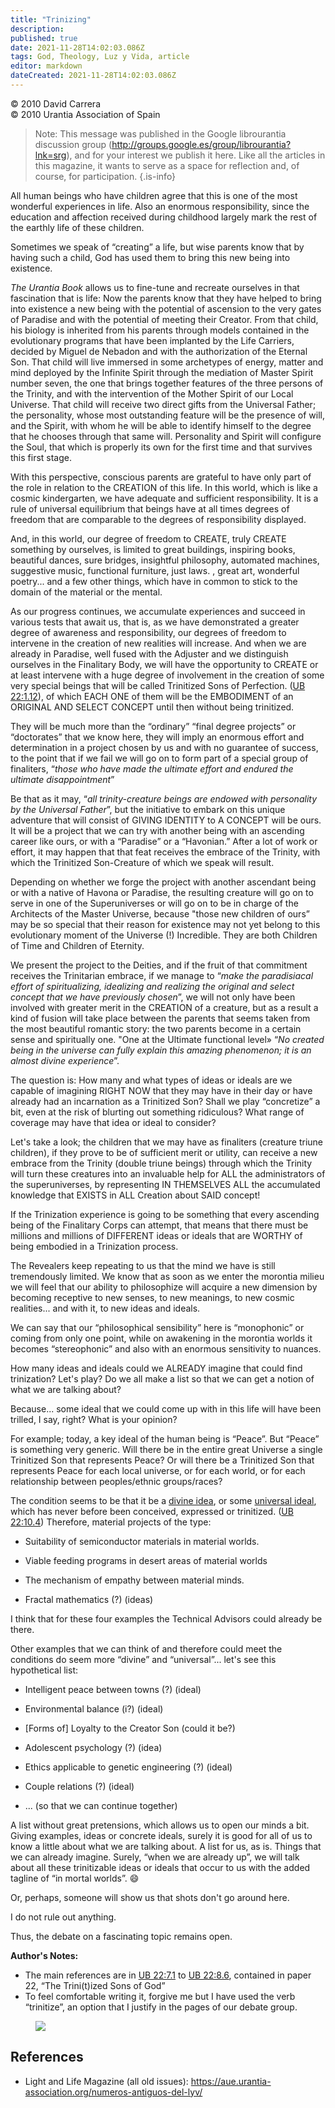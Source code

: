 ```yaml
---
title: "Trinizing"
description: 
published: true
date: 2021-11-28T14:02:03.086Z
tags: God, Theology, Luz y Vida, article
editor: markdown
dateCreated: 2021-11-28T14:02:03.086Z
---
```


<p class="v-card v-sheet theme--light gray lighten-3 px-2">© 2010 David Carrera<br>© 2010 Urantia Association of Spain</p>


> Note: This message was published in the Google librourantia discussion group (http://groups.google.es/group/librourantia?lnk=srg), and for your interest we publish it here. Like all the articles in this magazine, it wants to serve as a space for reflection and, of course, for participation.
{.is-info}

All human beings who have children agree that this is one of the most wonderful experiences in life. Also an enormous responsibility, since the education and affection received during childhood largely mark the rest of the earthly life of these children.

Sometimes we speak of “creating” a life, but wise parents know that by having such a child, God has used them to bring this new being into existence.

_The Urantia Book_ allows us to fine-tune and recreate ourselves in that fascination that is life: Now the parents know that they have helped to bring into existence a new being with the potential of ascension to the very gates of Paradise and with the potential of meeting their Creator. From that child, his biology is inherited from his parents through models contained in the evolutionary programs that have been implanted by the Life Carriers, decided by Miguel de Nebadon and with the authorization of the Eternal Son. That child will live immersed in some archetypes of energy, matter and mind deployed by the Infinite Spirit through the mediation of Master Spirit number seven, the one that brings together features of the three persons of the Trinity, and with the intervention of the Mother Spirit of our Local Universe. That child will receive two direct gifts from the Universal Father; the personality, whose most outstanding feature will be the presence of will, and the Spirit, with whom he will be able to identify himself to the degree that he chooses through that same will. Personality and Spirit will configure the Soul, that which is properly its own for the first time and that survives this first stage.

With this perspective, conscious parents are grateful to have only part of the role in relation to the CREATION of this life. In this world, which is like a cosmic kindergarten, we have adequate and sufficient responsibility. It is a rule of universal equilibrium that beings have at all times degrees of freedom that are comparable to the degrees of responsibility displayed.

And, in this world, our degree of freedom to CREATE, truly CREATE something by ourselves, is limited to great buildings, inspiring books, beautiful dances, sure bridges, insightful philosophy, automated machines, suggestive music, functional furniture, just laws. , great art, wonderful poetry... and a few other things, which have in common to stick to the domain of the material or the mental.

As our progress continues, we accumulate experiences and succeed in various tests that await us, that is, as we have demonstrated a greater degree of awareness and responsibility, our degrees of freedom to intervene in the creation of new realities will increase. And when we are already in Paradise, well fused with the Adjuster and we distinguish ourselves in the Finalitary Body, we will have the opportunity to CREATE or at least intervene with a huge degree of involvement in the creation of some very special beings that will be called Trinitized Sons of Perfection. ([UB 22:1.12](/en/The_Urantia_Book/22#p1_12)), of which EACH ONE of them will be the EMBODIMENT of an ORIGINAL AND SELECT CONCEPT until then without being trinitized.

They will be much more than the “ordinary” “final degree projects” or “doctorates” that we know here, they will imply an enormous effort and determination in a project chosen by us and with no guarantee of success, to the point that if we fail we will go on to form part of a special group of finaliters, “_those who have made the ultimate effort and endured the ultimate disappointment_”

Be that as it may, “_all trinity-creature beings are endowed with personality by the Universal Father_”, but the initiative to embark on this unique adventure that will consist of GIVING IDENTITY to A CONCEPT will be ours. It will be a project that we can try with another being with an ascending career like ours, or with a “Paradise” or a “Havonian.” After a lot of work or effort, it may happen that that feat receives the embrace of the Trinity, with which the Trinitized Son-Creature of which we speak will result.

Depending on whether we forge the project with another ascendant being or with a native of Havona or Paradise, the resulting creature will go on to serve in one of the Superuniverses or will go on to be in charge of the Architects of the Master Universe, because "those new children of ours” may be so special that their reason for existence may not yet belong to this evolutionary moment of the Universe (!) Incredible. They are both Children of Time and Children of Eternity.

We present the project to the Deities, and if the fruit of that commitment receives the Trinitarian embrace, if we manage to “_make the paradisiacal effort of spiritualizing, idealizing and realizing the original and select concept that we have previously chosen_”, we will not only have been involved with greater merit in the CREATION of a creature, but as a result a kind of fusion will take place between the parents that seems taken from the most beautiful romantic story: the two parents become in a certain sense and spiritually one. "One at the Ultimate functional level» “_No created being in the universe can fully explain this amazing phenomenon; it is an almost divine experience_”.

The question is: How many and what types of ideas or ideals are we capable of imagining RIGHT NOW that they may have in their day or have already had an incarnation as a Trinitized Son? Shall we play “concretize” a bit, even at the risk of blurting out something ridiculous? What range of coverage may have that idea or ideal to consider?

Let's take a look; the children that we may have as finaliters (creature triune children), if they prove to be of sufficient merit or utility, can receive a new embrace from the Trinity (double triune beings) through which the Trinity will turn these creatures into an invaluable help for ALL the administrators of the superuniverses, by representing IN THEMSELVES ALL the accumulated knowledge that EXISTS in ALL Creation about SAID concept!

If the Trinization experience is going to be something that every ascending being of the Finalitary Corps can attempt, that means that there must be millions and millions of DIFFERENT ideas or ideals that are WORTHY of being embodied in a Trinization process.

The Revealers keep repeating to us that the mind we have is still tremendously limited. We know that as soon as we enter the morontia milieu we will feel that our ability to philosophize will acquire a new dimension by becoming receptive to new senses, to new meanings, to new cosmic realities... and with it, to new ideas and ideals.

We can say that our “philosophical sensibility” here is “monophonic” or coming from only one point, while on awakening in the morontia worlds it becomes “stereophonic” and also with an enormous sensitivity to nuances.

How many ideas and ideals could we ALREADY imagine that could find trinization? Let's play? Do we all make a list so that we can get a notion of what we are talking about?

Because... some ideal that we could come up with in this life will have been trilled, I say, right? What is your opinion?

For example; today, a key ideal of the human being is “Peace”. But “Peace” is something very generic. Will there be in the entire great Universe a single Trinitized Son that represents Peace? Or will there be a Trinitized Son that represents Peace for each local universe, or for each world, or for each relationship between peoples/ethnic groups/races?

The condition seems to be that it be a <ins>divine idea</ins>, or some <ins>universal ideal</ins>, which has never before been conceived, expressed or trinitized. ([UB 22:10.4](/en/The_Urantia_Book/22#p10_4)) Therefore, material projects of the type:

- Suitability of semiconductor materials in material worlds.

- Viable feeding programs in desert areas of material worlds

- The mechanism of empathy between material minds.

- Fractal mathematics (?) (ideas)

I think that for these four examples the Technical Advisors could already be there.

Other examples that we can think of and therefore could meet the conditions do seem more “divine” and “universal”... let's see this hypothetical list:

- Intelligent peace between towns (?) (ideal)

- Environmental balance (i?) (ideal)

- [Forms of] Loyalty to the Creator Son (could it be?)

- Adolescent psychology (?) (idea)

- Ethics applicable to genetic engineering (?) (ideal)

- Couple relations (?) (ideal)

- ... (so that we can continue together)

A list without great pretensions, which allows us to open our minds a bit. Giving examples, ideas or concrete ideals, surely it is good for all of us to know a little about what we are talking about. A list for us, as is. Things that we can already imagine. Surely, “when we are already up”, we will talk about all these trinitizable ideas or ideals that occur to us with the added tagline of “in mortal worlds”. :smile:

Or, perhaps, someone will show us that shots don't go around here.

I do not rule out anything.

Thus, the debate on a fascinating topic remains open.

**Author's Notes:**

- The main references are in [UB 22:7.1](/en/The_Urantia_Book/22#p7_1) to [UB 22:8.6](/en/The_Urantia_Book/22#p8_6), contained in paper 22, “The Trini(t)ized Sons of God”
- To feel comfortable writing it, forgive me but I have used the verb “trinitize”, an option that I justify in the pages of our debate group.

<figure id="Figure_1" class="image urantiapedia">
<img src="/image/article/Luz_y_Vida/LyV20/01.jpg">
</figure>

## References

- Light and Life Magazine (all old issues): https://aue.urantia-association.org/numeros-antiguos-del-lyv/

